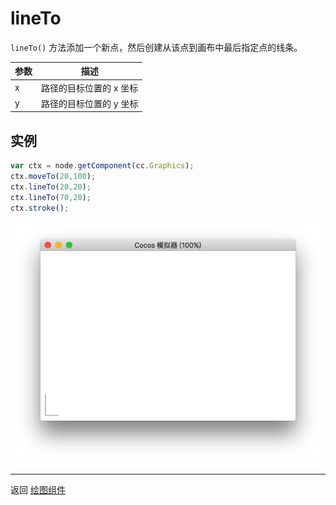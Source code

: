 # lineTo

`lineTo()` 方法添加一个新点，然后创建从该点到画布中最后指定点的线条。

| 参数 |   描述
| -------------- | ----------- |
| x | 路径的目标位置的 x 坐标
| y | 路径的目标位置的 y 坐标

## 实例

```javascript
var ctx = node.getComponent(cc.Graphics);
ctx.moveTo(20,100);
ctx.lineTo(20,20);
ctx.lineTo(70,20);
ctx.stroke();
```

<a href="graphics/lineTo.png"><img src="graphics/lineTo.png"></a>

<hr>

返回 [绘图组件](index.md)
